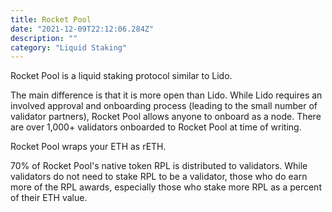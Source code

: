 ```yaml
---
title: Rocket Pool
date: "2021-12-09T22:12:06.284Z"
description: ""
category: "Liquid Staking"
---
```


Rocket Pool is a liquid staking protocol similar to Lido.

The main difference is that it is more open than Lido. While Lido requires an involved approval and onboarding process (leading to the small number of validator partners), Rocket Pool allows anyone to onboard as a node. There are over 1,000+ validators onboarded to Rocket Pool at time of writing.

Rocket Pool wraps your ETH as rETH.

70% of Rocket Pool's native token RPL is distributed to validators. While validators do not need to stake RPL to be a validator, those who do earn more of the RPL awards, especially those who stake more RPL as a percent of their ETH value.